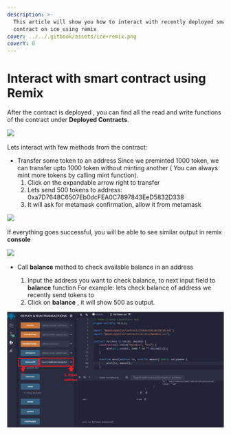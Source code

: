```yaml
---
description: >-
  This article will show you how to interact with recently deployed smart
  contract on ice using remix
cover: ../../.gitbook/assets/ice+remix.png
coverY: 0
---
```


# Interact with smart contract using Remix

After the contract is deployed , you can find all the read and write functions of the contract under  **Deployed Contracts**.

![](https://lh4.googleusercontent.com/YyYbDISMLmVPaN9r5RzfmjcX3Yht-D3Tlh5mBGf5z2NWSGRDgmCWbz9-MposKLUeDin0sYERKKdr277K8fOhL1qBEUIoCyKQBfTRjfs1VXQEIX\_26zeekec-Vb7YsewnZZDnSdnO)

Lets interact with few methods from the contract:

* Transfer some token to an address                                                                                                Since we preminted 1000 token, we can transfer upto 1000 token without minting another ( You can always mint more tokens by calling mint function).
  1. Click on the expandable arrow right to transfer
  2. Lets send 500 tokens to address: 0xa7D7648C6507Eb0dcFEA0C7897843EeD5832D338
  3. It will ask for metamask confirmation, allow it from metamask

![](https://lh3.googleusercontent.com/zCjWFP5-EsG1RyRinDzPVuoYR6A0XnRIahXNcLphXamqQ8Y5st2--EPi6-zsVURQUB3WENVuCHhMLnfyZUUjT7lhYL3lPJhIL2bKG5AMHkkGfpy7QOaZ2AtKi2siDpNLZoK\_n\_zK)

If everything goes successful, you will be able to see similar output in remix **console**

![](https://lh6.googleusercontent.com/mxJL\_r2hT2BfDt\_bAYw8FcUeewtliRMJ93WVp8kOrsfFIsqAcwvHYx4b29okFEymbdR536GaQ\_i1CUDee89EdVnetHQ5L3Ugl1OkLhvMqSABvIsZwVxNbbX1nYlzbbTZ1QFI0BOe)

*   Call **balance** method to check available balance in an address

    1. Input the address you want to check balance, to next input field to **balance** function         For example: lets check balance of address we recently send tokens to
    2. Click on **balance** , it will show 500 as output.





![](../../.gitbook/assets/remixbalance.png)

